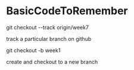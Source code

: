 # BasicCodeToRemember

git checkout --track origin/week7

track a particular branch on github

git checkout -b week1

create and checkout to a new branch
